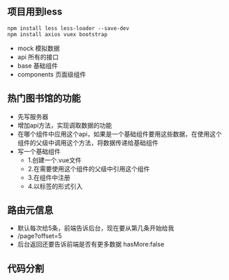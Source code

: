 ## 项目用到less
```
npm install less less-loader --save-dev
npm install axios vuex bootstrap
```

- mock 模拟数据
- api 所有的接口
- base 基础组件
- components 页面级组件

## 热门图书馆的功能
- 先写服务器
- 增加api方法，实现调取数据的功能
- 在哪个组件中应用这个api，如果是一个基础组件要用这些数据，在使用这个组件的父级中调用这个方法，将数据传递给基础组件
- 写一个基础组件
  - 1.创建一个.vue文件
  - 2.在需要使用这个组件的父级中引用这个组件
  - 3.在组件中注册
  - 4.以标签的形式引入

## 路由元信息
- 默认每次给5条，前端告诉后台，现在要从第几条开始给我
- /page?offset=5
- 后台返回还要告诉前端是否有更多数据 hasMore:false

## 代码分割
